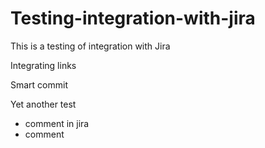 # Testing-integration-with-jira
This is a testing of integration with Jira


Integrating links

Smart commit


Yet another test

+ comment in jira
+ comment
